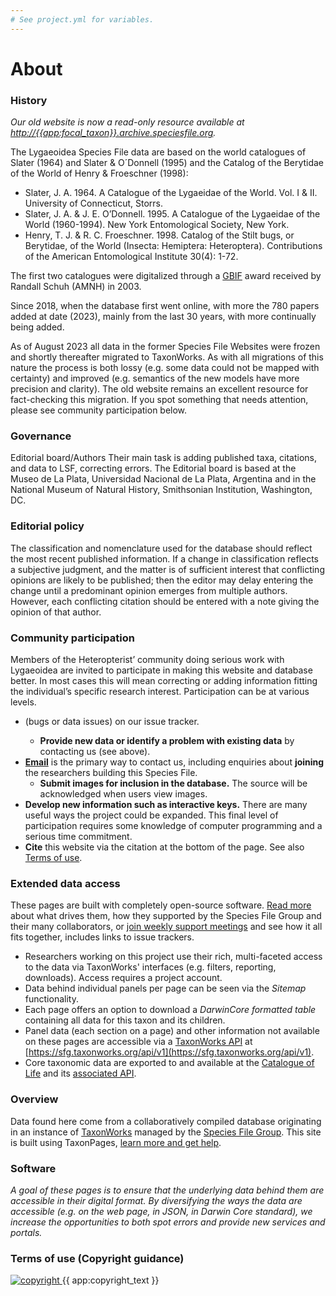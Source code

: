 ```yaml
---
# See project.yml for variables.
---
```

# About

### History
_Our old website is now a read-only resource available at [http://{{app:focal_taxon}}.archive.speciesfile.org](http://{{app:focal_taxon}}.archive.speciesfile.org)._

The Lygaeoidea Species File data are based on the world catalogues of Slater (1964) and Slater & O´Donnell (1995) and the Catalog of the Berytidae of the World of Henry & Froeschner (1998):
- Slater, J. A. 1964. A Catalogue of the Lygaeidae of the World. Vol. I & II. University of Connecticut, Storrs.
- Slater, J. A. & J. E. O’Donnell. 1995. A Catalogue of the Lygaeidae of the World (1960-1994). New York Entomological Society, New York.
- Henry, T. J. & R. C. Froeschner. 1998. Catalog of the Stilt bugs, or Berytidae, of the World (Insecta: Hemiptera: Heteroptera). Contributions of the American Entomological Institute 30(4): 1-72.

The first two catalogues were digitalized through a [GBIF](https://www.gbif.org/) award received by Randall Schuh (AMNH) in 2003. 

Since 2018, when the database first went online, with more the 780 papers added at date (2023), mainly from the last 30 years, with more continually being added.

As of August 2023 all data in the former Species File Websites were frozen and shortly thereafter migrated to TaxonWorks. As with all migrations of this nature the process is both lossy (e.g. some data could not be mapped with certainty) and improved (e.g. semantics of the new models have more precision and clarity). The old website remains an excellent resource for fact-checking this migration. If you spot something that needs attention, please see community participation below.

### Governance
Editorial board/Authors
Their main task is adding published taxa, citations, and data to LSF, correcting errors. The Editorial board is based at the Museo de La Plata, Universidad Nacional de La Plata, Argentina and in the National Museum of Natural History, Smithsonian Institution, Washington, DC.

### Editorial policy
The classification and nomenclature used for the database should reflect the most recent published information. If a change in classification reflects a subjective judgment, and the matter is of sufficient interest that conflicting opinions are likely to be published; then the editor may delay entering the change until a predominant opinion emerges from multiple authors. However, each conflicting citation should be entered with a note giving the opinion of that author.

### Community participation
Members of the Heteropterist’ community doing serious work with Lygaeoidea are invited to participate in making this website and database better. In most cases this will mean correcting or adding information fitting the individual’s specific research interest. Participation can be at various levels.

- <TrackerReport label="Report a problem or offer data" tag="a"/> (bugs or data issues) on our issue tracker.
  - **Provide new data or identify a problem with existing data** by contacting us (see above).
- **<a href="mailto:{{app:contact_email}}">Email</a>** is the primary way to contact us, including enquiries about **joining** the researchers building this Species File.
  - **Submit images for inclusion in the database.** The source will be acknowledged when users view images.
- **Develop new information such as interactive keys.** There are many useful ways the project could be expanded. This final level of participation requires some knowledge of computer programming and a serious time commitment. 
- **Cite** this website via the citation at the bottom of the page. See also [Terms of use](#terms-of-use).

### Extended data access
These pages are built with completely open-source software. [Read more](http://speciesfilegroup.org/docs/taxonworks_in_production_at_sfg.html) about what drives them, how they supported by the Species File Group and their many collaborators, or [join weekly support meetings](https://speciesfilegroup.org/events.html) and see how it all fits together, includes links to issue trackers.

- Researchers working on this project use their rich, multi-faceted access to the data via TaxonWorks' interfaces (e.g. filters, reporting, downloads). Access requires a project account.
- Data behind individual panels per page can be seen via the _Sitemap_ functionality.
- Each page offers an option to download a _DarwinCore formatted table_ containing all data for this taxon and its children.
- Panel data (each section on a page) and other information not available on these pages are accessible via a [TaxonWorks API](https://api.taxonworks.org) at [https://sfg.taxonworks.org/api/v1](https://sfg.taxonworks.org/api/v1).
- Core taxonomic data are exported to and available at the [Catalogue of Life]({https://link_to_root_taxon_page}) and its [associated API]({https://link_to_api_for_pertinent_dataset}).

### Overview
Data found here come from a collaboratively compiled database originating in an instance of [TaxonWorks](https://taxonworks.org) managed by the [Species File Group](https://speciesfilegroup.org). This site is built using TaxonPages, [learn more and get help](https://github.com/SpeciesFileGroup/taxonpages). 

### Software  
_A goal of these pages is to ensure that the underlying data behind them are accessible in their digital format. By diversifying the ways the data are accessible (e.g. on the web page, in JSON, in Darwin Core standard), we increase the opportunities to both spot errors and provide new services and portals._

### Terms of use (Copyright guidance)

<div class="flex items-center gap-2">
  <a
    class="min-w-fit"
    href="{{ app:copyright_image_link }}"
  >
    <img 
      src="{{ app:copyright_image }}" 
      alt="copyright" 
      class="m-0"
    >
  </a>
  <span>{{ app:copyright_text }}</span>
</div>

